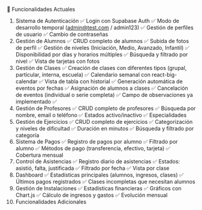 🎯 Funcionalidades Actuales
1. Sistema de Autenticación
✅ Login con Supabase Auth
✅ Modo de desarrollo temporal (admin@test.com / admin123)
✅ Gestión de perfiles de usuario
✅ Cambio de contraseñas
2. Gestión de Alumnos
✅ CRUD completo de alumnos
✅ Subida de fotos de perfil
✅ Gestión de niveles (Iniciación, Medio, Avanzado, Infantil)
✅ Disponibilidad por días y horarios múltiples
✅ Búsqueda y filtrado por nivel
✅ Vista de tarjetas con fotos
3. Gestión de Clases
✅ Creación de clases con diferentes tipos (grupal, particular, interna, escuela)
✅ Calendario semanal con react-big-calendar
✅ Vista de tabla con historial
✅ Generación automática de eventos por fechas
✅ Asignación de alumnos a clases
✅ Cancelación de eventos (individual o serie completa)
✅ Campo de observaciones ya implementado ✅
4. Gestión de Profesores
✅ CRUD completo de profesores
✅ Búsqueda por nombre, email o teléfono
✅ Estados activo/inactivo
✅ Especialidades
5. Gestión de Ejercicios
✅ CRUD completo de ejercicios
✅ Categorización y niveles de dificultad
✅ Duración en minutos
✅ Búsqueda y filtrado por categoría
6. Sistema de Pagos
✅ Registro de pagos por alumno
✅ Filtrado por alumno
✅ Métodos de pago (transferencia, efectivo, tarjeta)
✅ Cobertura mensual
7. Control de Asistencias
✅ Registro diario de asistencias
✅ Estados: asistió, falta, justificada
✅ Filtrado por fecha
✅ Vista por clase
8. Dashboard
✅ Estadísticas principales (alumnos, ingresos, clases)
✅ Últimos pagos registrados
✅ Clases incompletas que necesitan alumnos
9. Gestión de Instalaciones
✅ Estadísticas financieras
✅ Gráficos con Chart.js
✅ Cálculo de ingresos y gastos
✅ Evolución mensual
10. Funcionalidades Adicionales
